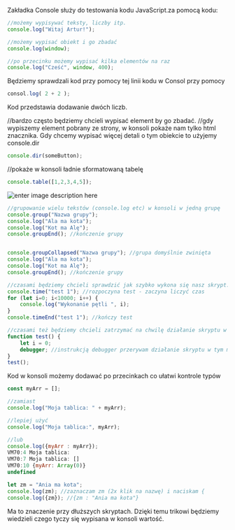 Zakładka Console służy do testowania kodu JavaScript.za pomocą kodu:
```js
//możemy wypisywać teksty, liczby itp.
console.log("Witaj Artur!");

//możemy wypisać obiekt i go zbadać
console.log(window);

//po przecinku możemy wypisać kilka elementów na raz
console.log("Cześć", window, 400);
```
Będziemy sprawdzali kod przy pomocy tej linii kodu w Consol przy pomocy 
```js
consol.log( 2 + 2 );
```
Kod przedstawia dodawanie dwóch liczb.

//bardzo często będziemy chcieli wypisać element by go zbadać.
//gdy wypiszemy element pobrany ze strony, w konsoli pokaże nam tylko html znacznika. Gdy chcemy wypisać więcej detali o tym obiekcie to użyjemy console.dir
```js
console.dir(someButton);
```
//pokaże w konsoli ładnie sformatowaną tabelę
```js
console.table([1,2,3,4,5]);
```
![enter image description here](https://cdn.discordapp.com/attachments/690263400617738336/922606809083166831/unknown.png)

```js
//grupowanie wielu tekstów (console.log etc) w konsoli w jedną grupę
console.group("Nazwa grupy");
console.log("Ala ma kota");
console.log("Kot ma Alę");
console.groupEnd(); //kończenie grupy


console.groupCollapsed("Nazwa grupy"); //grupa domyślnie zwinięta
console.log("Ala ma kota");
console.log("Kot ma Alę");
console.groupEnd(); //kończenie grupy
```
```js
//czasami będziemy chcieli sprawdzić jak szybko wykona się nasz skrypt...
console.time("test 1"); //rozpoczyna test - zaczyna liczyć czas
for (let i=0; i<10000; i++) {
    console.log("Wykonanie pętli ", i);
}
console.timeEnd("test 1"); //kończy test
```
```js
//czasami też będziemy chcieli zatrzymać na chwilę działanie skryptu w danym miejscu
function test() {
    let i = 0;
    debugger; //instrukcją debugger przerywam działanie skryptu w tym miejscu, dzięki czemu mogę spokojnie go badać w zakładce Source. Dodatkowo w konsoli mam dostęp do zmiennych z danego scope - np. je tam wpisując
}
test();
```
Kod w konsoli możemy dodawać po przecinkach co ułatwi kontrole typów
```js
const myArr = [];

//zamiast
console.log("Moja tablica: " + myArr);

//lepiej użyć
console.log("Moja tablica:", myArr);

//lub
console.log({myArr : myArr});
VM70:4 Moja tablica: 
VM70:7 Moja tablica: []
VM70:10 {myArr: Array(0)}
undefined
```
```js
let zm = "Ania ma kota";
console.log(zm); //zaznaczam zm (2x klik na nazwę) i naciskam {
console.log({zm}); //{zm : "Ania ma kota"}
```
Ma to znaczenie przy dłuższych skryptach. Dzięki temu trikowi będziemy wiedzieli czego tyczy się wypisana w konsoli wartość.